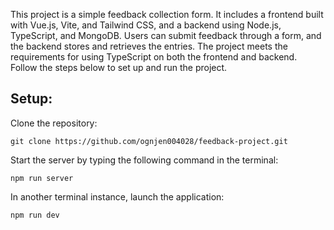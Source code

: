<p>
  This project is a simple feedback collection form. It includes a frontend built with Vue.js, Vite, and Tailwind CSS, and a backend using Node.js, TypeScript, and MongoDB. Users can submit feedback through a form, and the backend stores and retrieves the entries. The project meets the requirements for using TypeScript on both the frontend and backend. Follow the steps below to set up and run the project.
</p>

<h2>Setup:</h2>
<p>Clone the repository:</p>
<pre><code>git clone https://github.com/ognjen004028/feedback-project.git</code></pre>

<p>Start the server by typing the following command in the terminal:</p>
<pre><code>npm run server</code></pre>

<p>In another terminal instance, launch the application:</p>
<pre><code>npm run dev</code></pre>
